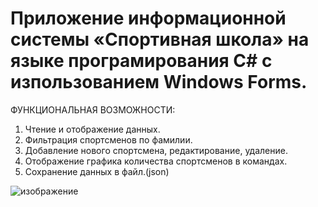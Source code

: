 Приложение информационной системы «Спортивная школа» на языке програмирования C# с изпользованием Windows Forms.
================================================================================================================

ФУНКЦИОНАЛЬНАЯ ВОЗМОЖНОСТИ:
1.	Чтение и отображение данных.
2.	Фильтрация спортсменов по фамилии.
3.	Добавление нового спортсмена, редактирование, удаление.
4.	Отображение графика количества спортсменов в командах.
5.	Сохранение данных в файл.(json)

![изображение](https://github.com/kkknnnaaa/information-system-spschool/assets/161860941/2433ddd1-6265-492e-8909-fd03589c17bc)

